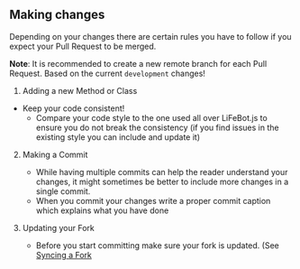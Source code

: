 ## Making changes
Depending on your changes there are certain rules you have to follow if you expect
your Pull Request to be merged.

**Note**: It is recommended to create a new remote branch for each Pull Request. 
Based on the current `development` changes!

1. Adding a new Method or Class
- Keep your code consistent!
  - Compare your code style to the one used all over LiFeBot.js to ensure you do not break the consistency
  (if you find issues in the existing style you can include and update it)
  
2. Making a Commit
    - While having multiple commits can help the reader understand your changes, it might sometimes be
      better to include more changes in a single commit.
    - When you commit your changes write a proper commit caption which explains what you have done
    
3. Updating your Fork
    - Before you start committing make sure your fork is updated.
      (See [Syncing a Fork](https://help.github.com/articles/syncing-a-fork/)
